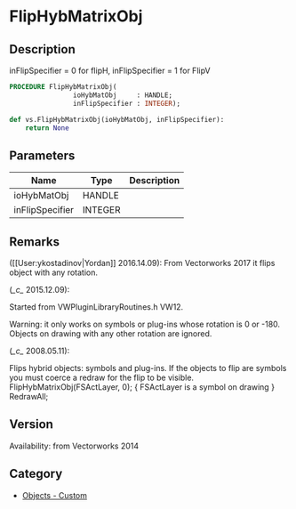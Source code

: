 # FlipHybMatrixObj

## Description
inFlipSpecifier = 0 for flipH, inFlipSpecifier = 1 for FlipV

```pascal
PROCEDURE FlipHybMatrixObj(
				ioHybMatObj     : HANDLE;
				inFlipSpecifier : INTEGER);
```

```python
def vs.FlipHybMatrixObj(ioHybMatObj, inFlipSpecifier):
    return None
```

## Parameters
|Name|Type|Description|
|---|---|---|
|ioHybMatObj|HANDLE|   |
|inFlipSpecifier|INTEGER|   |

## Remarks
([[User:ykostadinov|Yordan]] 2016.14.09): 
From Vectorworks 2017 it flips object with any rotation.

(*\_c\_* 2015.12.09): 

Started from VWPluginLibraryRoutines.h VW12.

Warning: it only works on symbols or plug-ins whose rotation is 0 or -180. Objects on drawing with any other rotation are ignored.

(*\_c\_* 2008.05.11): 

Flips hybrid objects: symbols and plug-ins. If the objects to flip are symbols you must coerce a redraw for the flip to be visible.
 FlipHybMatrixObj(FSActLayer, 0); { FSActLayer is a symbol on drawing }
 RedrawAll;

## Version
Availability: from Vectorworks 2014

## Category
* [Objects - Custom](../Categories/Objects%20-%20Custom.md)
